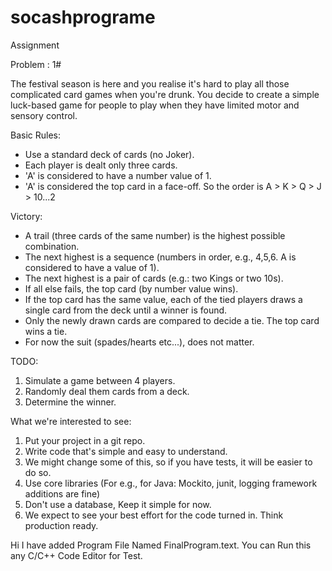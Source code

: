 # socashprograme
Assignment

Problem : 1#

The festival season is here and you realise it's hard to play all those complicated card games when you're drunk.
You decide to create a simple luck-based game for people to play when they have limited motor and sensory control.

Basic Rules:
- Use a standard deck of cards (no Joker).
- Each player is dealt only three cards.
- 'A' is considered to have a number value of 1.
- 'A' is considered the top card in a face-off. So the order is A > K > Q > J > 10...2

Victory:
- A trail (three cards of the same number) is the highest possible combination.
- The next highest is a sequence (numbers in order, e.g., 4,5,6. A is considered to have a value of 1).
- The next highest is a pair of cards (e.g.: two Kings or two 10s).
- If all else fails, the top card (by number value wins).
- If the top card has the same value, each of the tied players draws a single card from the deck until a winner is found.
- Only the newly drawn cards are compared to decide a tie. The top card wins a tie.
- For now the suit (spades/hearts etc...), does not matter.

TODO:
1. Simulate a game between 4 players.
2. Randomly deal them cards from a deck.
3. Determine the winner.

What we're interested to see:
1. Put your project in a git repo.
2. Write code that's simple and easy to understand.
3. We might change some of this, so if you have tests, it will be easier to do so.
4. Use core libraries (For e.g., for Java: Mockito, junit, logging framework additions are fine)
5. Don't use a database, Keep it simple for now.
6. We expect to see your best effort for the code turned in. Think production ready.

>>>>>>>>>>>>>>>>>>>>>>>>>>>>>>>>>>>>>>>>>>>>>>>>>>>>>>>>>>>>>>>>>>>>>>>>>>>>>>>>>>>>>>>>>>>>>>>>>>>>>>>>>>>>>>>>>>>>>>>>>>>>>>>>>>>>>>>>>>>>>>>>>>>>>>


Hi I have added Program File Named FinalProgram.text. You can Run this any C/C++ Code Editor for Test. 
